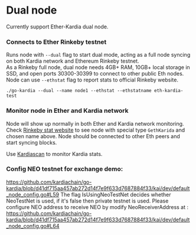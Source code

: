 # Dual node
Currently support Ether-Kardia dual node.  

### Connects to Ether Rinkeby testnet
Runs node with `--dual` flag to start dual mode, acting as a full node syncing on both Kardia network and Ethereum Rinkeby testnet.  
As a Rinkeby full node, dual node needs 4GB+ RAM, 10GB+ local storage in SSD, and open ports 30300-30399 to connect to other public Eth nodes. 
Node can use `--ethstat` flag to report stats to official Rinkeby website.
```
./go-kardia --dual --name node1 --ethstat --ethstatname eth-kardia-test
```

### Monitor node in Ether and Kardia network
Node will show up normally in both Ether and Kardia network monitoring.  
Check [Rinkeby stat website](https://www.rinkeby.io/#stats) to see node with special type `GethKarida` and chosen name above.
Node should be connected to other Eth peers and start syncing blocks.

Use [Kardiascan](https://github.com/kardiachain/KardiaScan#run-development-mode) to monitor Kardia stats. 

### Config NEO testnet for exchange demo:
https://github.com/kardiachain/go-kardia/blob/d41df715aa457ab272d14f7e9f633d7687884f33/kai/dev/default_node_config.go#L59
The flag IsUsingNeoTestNet decides whether NeoTestNet is used, if it's false then private testnet is used.
Please configure NEO address to receive NEO by modify NeoReceiverAddress at : 
https://github.com/kardiachain/go-kardia/blob/d41df715aa457ab272d14f7e9f633d7687884f33/kai/dev/default_node_config.go#L64
